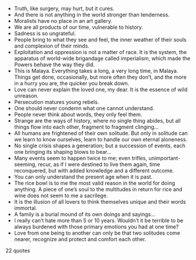  - Truth, like surgery, may hurt, but it cures.
 - And there is not anything in the world stronger than tenderness.
 - Moralists have no place in an art gallery.
 - We are all products of our time, vulnerable to history.
 - Sadness is so ungrateful.
 - People bring to what they see and feel, the inner weather of their souls and complexion of their minds.
 - Exploitation and oppression is not a matter of race. It is the system, the apparatus of world-wide brigandage called imperialism, which made the Powers behave the way they did.
 - This is Malaya. Everything takes a long, a very long time, in Malaya. Things get done, occasionally, but more often they don’t, and the more in a hurry you are, the quicker you break down.
 - Love can never explain the loved one, my dear. It is the essence of wild unreason.
 - Persecution matures young rebels.
 - One should never condemn what one cannot understand.
 - People never think about words, they only feel them.
 - Strange are the ways of history, where no single thing abides, but all things flow into each other, fragment to fragment clinging...
 - All humans are frightened of their own solitude. But only in solitude can we learn to know ourselves, learn to handle our own eternal aloneness.
 - No single crisis shapes a generation; but a succession of events, each one bringing its shaping blows to bear...
 - Many events seem to happen twice to me; even trifles, unimportant-seeming, recur, as if I were destined to live them again, time reconquered, but with added knowledge and a different outcome.
 - You can only understand the present age when it is past.
 - The rice bowl is to me the most valid reason in the world for doing anything. A piece of one’s soul to the multitudes in return for rice and wine does not seem to me a sacrilege.
 - It is the illusion of all lovers to think themselves unique and their words immortal.
 - A family is a burial mound of its own doings and sayings...
 - I really can’t hate more than 5 or 10 years. Wouldn’t it be terrible to be always burdened with those primary emotions you had at one time?
 - Love from one being to another can only be that two solitudes come nearer, recognize and protect and comfort each other.

22 quotes